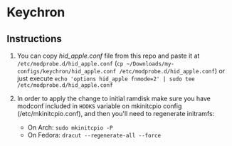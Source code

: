 # Keychron

## Instructions

1. You can copy *hid_apple.conf* file from this repo and paste it at `/etc/modprobe.d/hid_apple.conf` (`cp ~/Downloads/my-configs/keychron/hid_apple.conf /etc/modprobe.d/hid_apple.conf`) or just execute `echo 'options hid_apple fnmode=2' | sudo tee /etc/modprobe.d/hid_apple.conf`

2. In order to apply the change to initial ramdisk make sure you have modconf included in `HOOKS` variable on mkinitcpio config (/etc/mkinitcpio.conf), and then you'll need to regenerate initramfs:
   - On Arch: `sudo mkinitcpio -P`
   - On Fedora: `dracut --regenerate-all --force`
